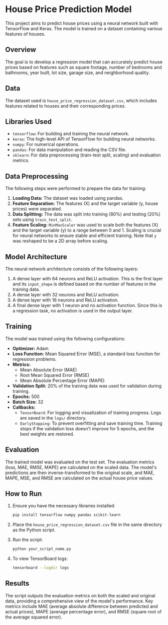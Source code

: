 # House Price Prediction Model

This project aims to predict house prices using a neural network built with TensorFlow and Keras. The model is trained on a dataset containing various features of houses.

## Overview

The goal is to develop a regression model that can accurately predict house prices based on features such as square footage, number of bedrooms and bathrooms, year built, lot size, garage size, and neighborhood quality.

## Data

The dataset used is `house_price_regression_dataset.csv`, which includes features related to houses and their corresponding prices.

## Libraries Used

* `tensorflow`: For building and training the neural network.
* `keras`: The high-level API of TensorFlow for building neural networks.
* `numpy`: For numerical operations.
* `pandas`: For data manipulation and reading the CSV file.
* `sklearn`: For data preprocessing (train-test split, scaling) and evaluation metrics.

## Data Preprocessing

The following steps were performed to prepare the data for training:

1.  **Loading Data:** The dataset was loaded using pandas.
2.  **Feature Separation:** The features (X) and the target variable (y, house prices) were separated.
3.  **Data Splitting:** The data was split into training (80%) and testing (20%) sets using `train_test_split`.
4.  **Feature Scaling:** `MinMaxScaler` was used to scale both the features (X) and the target variable (y) to a range between 0 and 1. Scaling is crucial for neural networks to ensure stable and efficient training.  Note that `y` was reshaped to be a 2D array before scaling.

## Model Architecture

The neural network architecture consists of the following layers:

1.  A dense layer with 64 neurons and ReLU activation. This is the first layer and its `input_shape` is defined based on the number of features in the training data.
2.  A dense layer with 32 neurons and ReLU activation.
3.  A dense layer with 16 neurons and ReLU activation.
4.  A final dense layer with 1 neuron and no activation function.  Since this is a regression task, no activation is used in the output layer.

## Training

The model was trained using the following configurations:

* **Optimizer:** Adam
* **Loss Function:** Mean Squared Error (MSE), a standard loss function for regression problems.
* **Metrics:**
    * Mean Absolute Error (MAE)
    * Root Mean Squared Error (RMSE)
    * Mean Absolute Percentage Error (MAPE)
* **Validation Split:** 20% of the training data was used for validation during training.
* **Epochs:** 500
* **Batch Size:** 32
* **Callbacks:**
    * `TensorBoard`: For logging and visualization of training progress. Logs are saved in the `logs/` directory.
    * `EarlyStopping`: To prevent overfitting and save training time. Training stops if the validation loss doesn't improve for 5 epochs, and the best weights are restored.

## Evaluation

The trained model was evaluated on the test set. The evaluation metrics (loss, MAE, RMSE, MAPE) are calculated on the scaled data.  The model's predictions are then inverse-transformed to the original scale, and MAE, MAPE, MSE, and RMSE are calculated on the actual house price values.

## How to Run

1.  Ensure you have the necessary libraries installed:

    ```bash
    pip install tensorflow numpy pandas scikit-learn
    ```

2.  Place the `house_price_regression_dataset.csv` file in the same directory as the Python script.

3.  Run the script:

    ```bash
    python your_script_name.py
    ```

4.  To view TensorBoard logs:

    ```bash
    tensorboard --logdir logs
    ```

## Results

The script outputs the evaluation metrics on both the scaled and original data, providing a comprehensive view of the model's performance.  Key metrics include MAE (average absolute difference between predicted and actual prices), MAPE (average percentage error), and RMSE (square root of the average squared error).